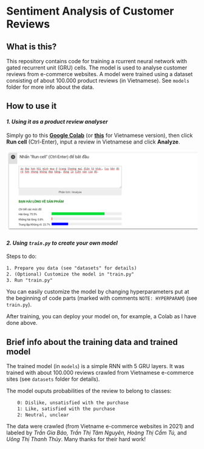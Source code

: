# Sentiment Analysis of Customer Reviews

## What is this?
This repository contains code for training a rcurrent neural network with gated recurrent unit (GRU) cells. The model is used to analyse customer reviews from e-commerce websites. A model were trained using a dataset consisting of about 100.000 product reviews (in Vietnamese). See `models` folder for more info about the data.

## How to use it
#### *1. Using it as a product review analyser* 
Simply go to this [**Google Colab**](https://colab.research.google.com/drive/1cYNHmXSNTxkkt5wJsWcNx9wf35fkFZMW?usp=sharing) (or [**this**](https://colab.research.google.com/drive/1EJwhfZV4LYJLPKlPvTtBYTdcilKBbJ1G?usp=sharing) for Vietnamese version), then click **Run cell** (Ctrl-Enter), input a review in Vietnamese and click **Analyze**.

![Demo using the trained model on Colab](/resources/demo.PNG "Hope you enjoy it!") 


#### *2. Using `train.py` to create your own model*
Steps to do:

    1. Prepare you data (see "datasets" for details)
    2. (Optional) Customize the model in "train.py"
    3. Run "train.py" 

You can easily customize the model by changing hyperparameters put at the beginning of code parts (marked with comments `NOTE: HYPERPARAM`) (see `train.py`).  

After training, you can deploy your model on, for example, a Colab as I have done above.  

## Brief info about the training data and trained model 
The trained model (in `models`) is a simple RNN with 5 GRU layers. It was trained with about 100.000 reviews crawled from Vietnamese e-commerce sites (see `datasets` folder for details). 

The model ouputs probabilities of the review to belong to classes:

        0: Dislike, unsatisfied with the purchase
        1: Like, satisfied with the purchase
        2: Neutral, unclear

The data were crawled (from Vietname e-commerce websites in 2021) and labeled by *Trần Gia Bảo, Trần Thị Tâm Nguyên, Hoàng Thị Cẩm Tú,* and *Uông Thị Thanh Thủy*. Many thanks for their hard work!            






